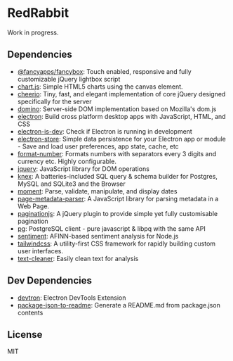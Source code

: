 # RedRabbit

Work in progress.

## Dependencies

- [@fancyapps/fancybox](https://ghub.io/@fancyapps/fancybox): Touch enabled, responsive and fully customizable jQuery lightbox script
- [chart.js](https://ghub.io/chart.js): Simple HTML5 charts using the canvas element.
- [cheerio](https://ghub.io/cheerio): Tiny, fast, and elegant implementation of core jQuery designed specifically for the server
- [domino](https://ghub.io/domino): Server-side DOM implementation based on Mozilla&#39;s dom.js
- [electron](https://ghub.io/electron): Build cross platform desktop apps with JavaScript, HTML, and CSS
- [electron-is-dev](https://ghub.io/electron-is-dev): Check if Electron is running in development
- [electron-store](https://ghub.io/electron-store): Simple data persistence for your Electron app or module - Save and load user preferences, app state, cache, etc
- [format-number](https://ghub.io/format-number): Formats numbers with separators every 3 digits and currency etc. Highly configurable.
- [jquery](https://ghub.io/jquery): JavaScript library for DOM operations
- [knex](https://ghub.io/knex): A batteries-included SQL query &amp; schema builder for Postgres, MySQL and SQLite3 and the Browser
- [moment](https://ghub.io/moment): Parse, validate, manipulate, and display dates
- [page-metadata-parser](https://ghub.io/page-metadata-parser): A JavaScript library for parsing metadata in a Web Page.
- [paginationjs](https://ghub.io/paginationjs): A jQuery plugin to provide simple yet fully customisable pagination
- [pg](https://ghub.io/pg): PostgreSQL client - pure javascript &amp; libpq with the same API
- [sentiment](https://ghub.io/sentiment): AFINN-based sentiment analysis for Node.js
- [tailwindcss](https://ghub.io/tailwindcss): A utility-first CSS framework for rapidly building custom user interfaces.
- [text-cleaner](https://ghub.io/text-cleaner): Easily clean text for analysis

## Dev Dependencies

- [devtron](https://ghub.io/devtron): Electron DevTools Extension
- [package-json-to-readme](https://ghub.io/package-json-to-readme): Generate a README.md from package.json contents

## License

MIT

